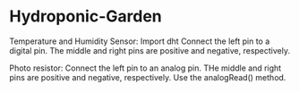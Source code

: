 # Hydroponic-Garden
Temperature and Humidity Sensor:
Import dht
Connect the left pin to a digital pin. The middle and right pins are positive and negative, respectively.


Photo resistor:
Connect the left pin to an analog pin. THe middle and right pins are positive and negative, respectively.
Use the analogRead() method. 


